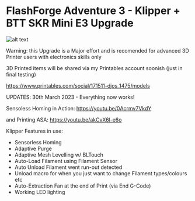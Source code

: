 # FlashForge Adventure 3 - Klipper + BTT SKR Mini E3 Upgrade

![alt text](https://www.klipper3d.org/img/klipper-logo.png)

Warning: this Upgrade is a Major effort and is recomended for advanced 3D Printer users with electronics skills only

3D Printed items will be shared via my Printables account soonish (just in final testing)

https://www.printables.com/social/171511-djos_1475/models



UPDATES:
30th March 2023 - Everything now works! 

Sensoless Homing in Action:
https://youtu.be/0Acrmv7VkdY

and Printing ASA:
https://youtu.be/akCvX6l-e6o


Klipper Features in use:
* Sensorless Homing
* Adaptive Purge
* Adaptive Mesh Levelling w/ BLTouch
* Auto-Load Filament using Filament Sensor
* Auto Unload Filament went run-out detected
* Unload macro for when you just want to change Filament types/colours etc
* Auto-Extraction Fan at the end of Print (via End G-Code)
* Working LED lighting
